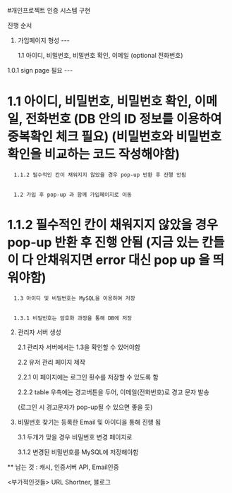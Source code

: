 #개인프로젝트 인증 시스템 구현

진행 순서

1. 가입페이지 형성 --- 

      1.1 아이디, 비밀번호, 비밀번호 확인, 이메일 (optional 전화번호)


1.0.1 sign page 필요 ---


1.1 아이디, 비밀번호, 비밀번호 확인, 이메일, 전화번호 
(DB 안의 ID 정보를 이용하여 중복확인 체크 필요)
(비밀번호와 비밀번호 확인을 비교하는 코드 작성해야함)
=======
      1.1.2 필수적인 칸이 채워지지 않았을 경우 pop-up 반환 후 진행 안됨


      1.2 가입 후 pop-up 과 함께 가입페이지로 이동


1.1.2 필수적인 칸이 채워지지 않았을 경우 pop-up 반환 후 진행 안됨
(지금 있는 칸들이 다 안채워지면 error 대신 pop up 을 띄워야함)
=======
      1.3 아이디 및 비밀번호는 MySQL을 이용하여 저장


      1.3.1 비밀번호는 암호화 과정을 통해 DB에 저장



2. 관리자 서버 생성  

      2.1 관리자 서버에서는 1.3을 확인할 수 있어야함

      2.2 유저 관리 페이지 제작 

      2.2.1 이 페이지에는 로그인 횟수를 저장할 수 있도록 함

      2.2.2 table 우측에는 경고버튼을 두어, 이메일(전화번호)로 경고 문자 발송
      
      (로그인 시 경고문자가 pop-up될 수 있으면 좋을 듯)

3. 비밀번호 찾기는 등록한 Email 및 아이디을 통해 진행 됨

      3.1 두개가 맞을 경우 비밀번호 변경 페이지로

      3.1.2 변경된 비밀번호를 MySQL에 저장해야함



** 남는 것 : 캐시, 인증서버 API, Email인증


<부가적인것들> URL Shortner, 블로그


